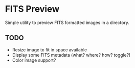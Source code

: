 FITS Preview
============

Simple utility to preview FITS formatted images in a directory.

TODO
----

- Resize image to fit in space available
- Display some FITS metadata (what? where? how? toggle?)
- Color image support?
